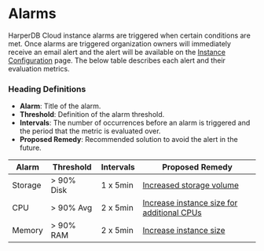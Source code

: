 # Alarms

HarperDB Cloud instance alarms are triggered when certain conditions are met. Once alarms are triggered organization owners will immediately receive an email alert and the alert will be available on the [Instance Configuration](../harperdb-studio/instance-configuration.md) page. The below table describes each alert and their evaluation metrics.

### Heading Definitions

* **Alarm**: Title of the alarm.
* **Threshold**: Definition of the alarm threshold.
* **Intervals**: The number of occurrences before an alarm is triggered and the period that the metric is evaluated over.
* **Proposed Remedy**: Recommended solution to avoid the alert in the future.

| Alarm   | Threshold  | Intervals | Proposed Remedy                                                                                                |
| ------- | ---------- | --------- | -------------------------------------------------------------------------------------------------------------- |
| Storage | > 90% Disk | 1 x 5min  | [Increased storage volume](../harperdb-studio/instance-configuration.md#update-instance-storage)               |
| CPU     | > 90% Avg  | 2 x 5min  | [Increase instance size for additional CPUs](../harperdb-studio/instance-configuration.md#update-instance-ram) |
| Memory  | > 90% RAM  | 2 x 5min  | [Increase instance size](../harperdb-studio/instance-configuration.md#update-instance-ram)                     |
